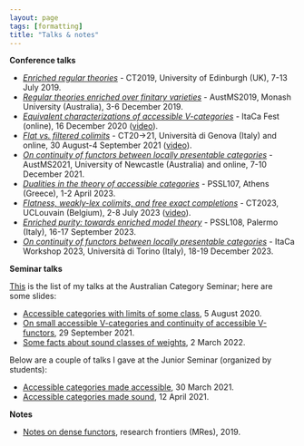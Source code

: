 ```yaml
---
layout: page
tags: [formatting]
title: "Talks & notes"
---
```



**Conference talks**

* [*Enriched regular theories*](/pdfs/CT2019.pdf) - CT2019, University of Edinburgh (UK), 7-13 July 2019.
* [*Regular theories enriched over finitary varieties*](/pdfs/AustMS2019.pdf) - AustMS2019, Monash University (Australia), 3-6 December 2019.
* [*Equivalent characterizations of accessible V-categories*](/pdfs/ItaCaFest.pdf) - ItaCa Fest (online), 16 December 2020 ([video](https://www.youtube.com/watch?v=uJrJasi7Nbk)).
* [*Flat vs. filtered colimits*](/pdfs/CT2021.pdf) - CT20→21, Università di Genova (Italy) and online, 30 August-4 September 2021 ([video](https://youtu.be/hzdCWxXTnvY?list=PLjdJCdYLZRbPtsuid5necdRh7u1FpFDbW)).
* [*On continuity of functors between locally presentable categories*](/pdfs/AustMS2021.pdf) - AustMS2021, University of Newcastle (Australia) and online, 7-10 December 2021. 
* [*Dualities in the theory of accessible categories*](/pdfs/PSSL107.pdf) - PSSL107, Athens (Greece), 1-2 April 2023.
* [*Flatness, weakly-lex colimits, and free exact completions*](/pdfs/CT2023.pdf) - CT2023, UCLouvain (Belgium), 2-8 July 2023 ([video](https://www.youtube.com/watch?v=5dBzAROeg1w&ab_channel=ArchiveTrustforResearch)).
* [*Enriched purity: towards enriched model theory*](/pdfs/PSSL108.pdf) - PSSL108, Palermo (Italy), 16-17 September 2023.
* [*On continuity of functors between locally presentable categories*](/pdfs/ItaCa2023.pdf) - ItaCa Workshop 2023, Università di Torino (Italy), 18-19 December 2023.
  
**Seminar talks**

[This](http://web.science.mq.edu.au/groups/coact/seminar/cgi-bin/speaker-info.cgi?name=Giacomo+Tendas) is the list of my talks at the Australian Category Seminar; here are some slides:
* [Accessible categories with limits of some class](/pdfs/AusCat-5-08-20.pdf), 5 August 2020.
* [On small accessible V-categories and continuity of accessible V-functors](/pdfs/AusCat-29-09-21.pdf), 29 September 2021.
* [Some facts about sound classes of weights](/pdfs/AusCat-2-03-22.pdf), 2 March 2022.

Below are a couple of talks I gave at the Junior Seminar (organized by students):
* [Accessible categories made accessible](/pdfs/ACMA.pdf), 30 March 2021.
* [Accessible categories made sound](/pdfs/ACMS.pdf), 12 April 2021.

**Notes**

* [Notes on dense functors](/pdfs/day.pdf), research frontiers (MRes), 2019.
